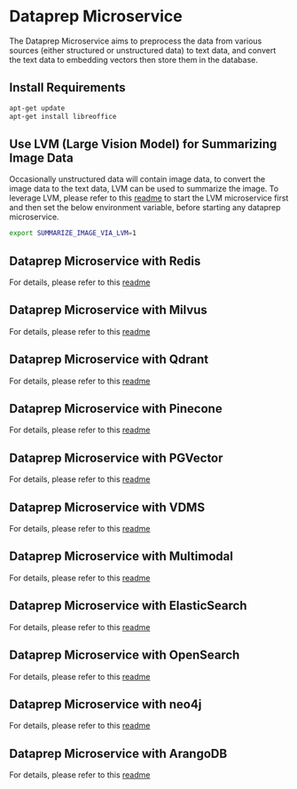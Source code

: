 # Dataprep Microservice

The Dataprep Microservice aims to preprocess the data from various sources (either structured or unstructured data) to text data, and convert the text data to embedding vectors then store them in the database.

## Install Requirements

```bash
apt-get update
apt-get install libreoffice
```

## Use LVM (Large Vision Model) for Summarizing Image Data

Occasionally unstructured data will contain image data, to convert the image data to the text data, LVM can be used to summarize the image. To leverage LVM, please refer to this [readme](../lvms/src/README.md) to start the LVM microservice first and then set the below environment variable, before starting any dataprep microservice.

```bash
export SUMMARIZE_IMAGE_VIA_LVM=1
```

## Dataprep Microservice with Redis

For details, please refer to this [readme](src/README_redis.md)

## Dataprep Microservice with Milvus

For details, please refer to this [readme](src/README_milvus.md)

## Dataprep Microservice with Qdrant

For details, please refer to this [readme](src/README_qdrant.md)

## Dataprep Microservice with Pinecone

For details, please refer to this [readme](src/README_pinecone.md)

## Dataprep Microservice with PGVector

For details, please refer to this [readme](src/README_pgvector.md)

## Dataprep Microservice with VDMS

For details, please refer to this [readme](src/README_vdms.md)

## Dataprep Microservice with Multimodal

For details, please refer to this [readme](src/README_multimodal.md)

## Dataprep Microservice with ElasticSearch

For details, please refer to this [readme](src/README_elasticsearch.md)

## Dataprep Microservice with OpenSearch

For details, please refer to this [readme](src/README_opensearch.md)

## Dataprep Microservice with neo4j

For details, please refer to this [readme](src/README_neo4j_llamaindex.md)

## Dataprep Microservice with ArangoDB

For details, please refer to this [readme](src/README_arangodb.md)
